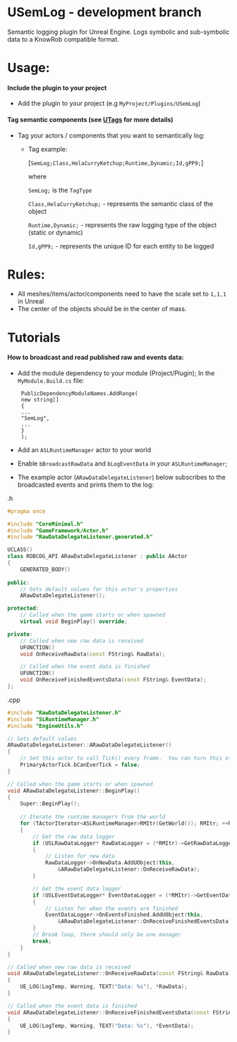 # USemLog - development branch

Semantic logging plugin for Unreal Engine. Logs symbolic and sub-symbolic data to a KnowRob compatible format.
	
# Usage:

#### Include the plugin to your project
* Add the plugin to your project (e.g `MyProject/Plugins/USemLog`)

#### Tag semantic components (see [UTags](https://github.com/robcog-iai/UTags) for more details)

* Tag your actors / components that you want to semantically log:

  * Tag example:

    [`SemLog;Class,HelaCurryKetchup;Runtime,Dynamic;Id,gPP9;`]

    where

     `SemLog;` is the `TagType`
	 
     `Class,HelaCurryKetchup;` - represents the semantic class of the object
	 
     `Runtime,Dynamic;` - represents the raw logging type of the object (static or dynamic)
	 
     `Id,gPP9;` - represents the unique ID for each entity to be logged

# Rules:

 * All meshes/items/actor/components need to have the scale set to `1,1,1` in Unreal
 * The center of the objects should be in the center of mass.


# Tutorials

#### How to broadcast and read published raw and events data:

 * Add the module dependency to your module (Project/Plugin); In the `MyModule.Build.cs` file:  

		PublicDependencyModuleNames.AddRange(  
		new string[]  
		{  
		...  
		"SemLog",  
		...  
		}  
		);  
 
 * Add an `ASLRuntimeManager` actor to your world
 * Enable `bBroadcastRawData` and `bLogEventData` in your `ASLRuntimeManager`;
 * The example actor (`ARawDataDelegateListener`) below subscribes to the broadcasted events and prints them to the log:
 
.h 
```cpp
#pragma once

#include "CoreMinimal.h"
#include "GameFramework/Actor.h"
#include "RawDataDelegateListener.generated.h"

UCLASS()
class ROBCOG_API ARawDataDelegateListener : public AActor
{
	GENERATED_BODY()
	
public:	
	// Sets default values for this actor's properties
	ARawDataDelegateListener();

protected:
	// Called when the game starts or when spawned
	virtual void BeginPlay() override;

private:
	// Called when new raw data is received
	UFUNCTION()
	void OnReceiveRawData(const FString& RawData);

	// Called when the event data is finished
	UFUNCTION()
	void OnReceiveFinishedEventsData(const FString& EventData);
};


```

.cpp
```cpp
#include "RawDataDelegateListener.h"
#include "SLRuntimeManager.h"
#include "EngineUtils.h"

// Sets default values
ARawDataDelegateListener::ARawDataDelegateListener()
{
 	// Set this actor to call Tick() every frame.  You can turn this off to improve performance if you don't need it.
	PrimaryActorTick.bCanEverTick = false;
}

// Called when the game starts or when spawned
void ARawDataDelegateListener::BeginPlay()
{
	Super::BeginPlay();
	
	// Iterate the runtime managers from the world
	for (TActorIterator<ASLRuntimeManager>RMItr(GetWorld()); RMItr; ++RMItr)
	{
		// Get the raw data logger
		if (USLRawDataLogger* RawDataLogger = (*RMItr)->GetRawDataLogger())
		{
			// Listen for new data
			RawDataLogger->OnNewData.AddUObject(this,
				&ARawDataDelegateListener::OnReceiveRawData);
		}

		// Get the event data logger
		if (USLEventDataLogger* EventDataLogger = (*RMItr)->GetEventDataLogger())
		{
			// Listen for when the events are finished
			EventDataLogger->OnEventsFinished.AddUObject(this,
				&ARawDataDelegateListener::OnReceiveFinishedEventsData);
		}
		// Break loop, there should only be one manager
		break;
	}
}

// Called when new raw data is received
void ARawDataDelegateListener::OnReceiveRawData(const FString& RawData)
{
	UE_LOG(LogTemp, Warning, TEXT("Data: %s"), *RawData);
}

// Called when the event data is finished
void ARawDataDelegateListener::OnReceiveFinishedEventsData(const FString& EventData)
{
	UE_LOG(LogTemp, Warning, TEXT("Data: %s"), *EventData);
}
```
 
